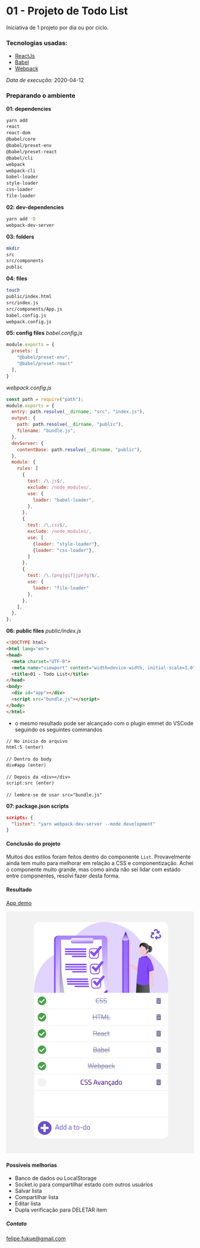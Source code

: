 # 01 - Projeto de Todo List

Iniciativa de 1 projeto por dia ou por ciclo.

### Tecnologias usadas:
- [ReactJs](https://pt-br.reactjs.org/)
- [Babel](https://babeljs.io/)
- [Webpack](https://webpack.js.org/)

_Data de execução:_
2020-04-12

### Preparando o ambiente
**01: dependencies**
```bash 
yarn add
react
react-dom
@babel/core
@babel/preset-env
@babel/preset-react
@babel/cli
webpack
webpack-cli
babel-loader
style-loader
css-loader
file-loader
```

**02: dev-dependencies**
```bash
yarn add -D
webpack-dev-server
```

**03: folders**
```bash
mkdir
src
src/components
public
```

**04: files**
```bash
touch
public/index.html
src/index.js
src/components/App.js
babel.config.js
webpack.config.js
```

**05: config files**
_babel.config.js_
```js
module.exports = {
  presets: [
    "@babel/preset-env",
    "@babel/preset-react"
  ],
}
```

_webpack.config.js_
```js
const path = require("path");
module.exports = {
  entry: path.resolve(__dirname, "src", "index.js"),
  output: {
    path: path.resolve(__dirname, "public"),
    filename: "bundle.js",
  },
  devServer: {
    contentBase: path.resolve(__dirname, "public"),
  },
  module: {
    rules: [
      {
        test: /\.js$/,
        exclude: /node_modules/,
        use: {
          loader: "babel-loader",
        },
      },
      {
        test: /\.css$/,
        exclude: /node_modules/,
        use: [
          {loader: "style-loader"},
          {loader: "css-loader"},
        ]
      },
      {
        test: /\.(png|gif|jpe?g)$/,
        use: {
          loader: "file-loader"
        },
      },
    ],
  },
};
```
**06: public files**
_public/index.js_
```html
<!DOCTYPE html>
<html lang="en">
<head>
  <meta charset="UTF-8">
  <meta name="viewport" content="width=device-width, initial-scale=1.0">
  <title>01 - Todo List</title>
</head>
<body>
  <div id="app"></div>
  <script src="bundle.js"></script>
</body>
</html>
```
* o mesmo resultado pode ser alcançado com o plugin emmet do VSCode seguindo os seguintes commandos
```
// No inicio do arquivo
html:5 (enter)

// Dentro do body
div#app (enter)

// Depois da <div></div>
script:src (enter)

// lembre-se de usar src="bundle.js"
```
**07: package.json scripts**
```json
scripts: {
  "listen": "yarn webpack-dev-server --mode development"
}
```
#### Conclusão do projeto
Muitos dos estilos foram feitos dentro do componente ```List```. Provavelmente ainda tem muito para melhorar em relação a CSS e componentização. Achei o componente muito grande, mas como ainda não sei lidar com estado entre componentes, resolvi fazer desta forma.

#### Resultado

[App demo](https://akira-listinha.netlify.app/)

![image](./img/projeto_01.png)

#### Possíveis melhorias
- Banco de dados ou LocalStorage
- Socket.io para compartilhar estado com outros usuários
- Salvar lista
- Compartilhar lista
- Editar lista
- Dupla verificação para DELETAR item

##### Contato
<felipe.fukue@gmail.com>
